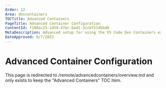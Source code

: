 ```yaml
---
Order: 12
Area: devcontainers
TOCTitle: Advanced Containers
PageTitle: Advanced Container Configuration
ContentId: f180ac25-1d59-47ec-bad2-3ccbf214bbd8
MetaDescription: Advanced setup for using the VS Code Dev Containers extension
DateApproved: 9/7/2023
---
```

# Advanced Container Configuration

This page is redirected to /remote/advancedcontainers/overview.md and only exists to keep the "Advanced Containers" TOC item.

